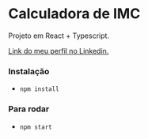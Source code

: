 # Calculadora de IMC

Projeto em React + Typescript.

[Link do meu perfil no Linkedin.](https://www.linkedin.com/in/felipe-moises-4a1b58248/) 

### Instalação
- `npm install`

### Para rodar 
- `npm start`
